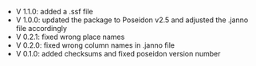 - V 1.1.0: added a .ssf file
- V 1.0.0: updated the package to Poseidon v2.5 and adjusted the .janno file accordingly
- V 0.2.1: fixed wrong place names
- V 0.2.0: fixed wrong column names in .janno file
- V 0.1.0: added checksums and fixed poseidon version number
